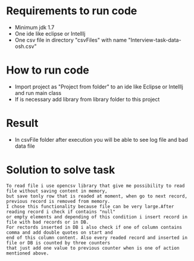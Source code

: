 # Requirements to run code
 - Minimum jdk 1.7
 - One ide like eclipse or IntellIj
 - One csv file in directory "csvFiles" with name "Interview-task-data-osh.csv"

# How to run code
 - Import project as "Project from folder" to an ide like Eclipse or IntellIj and run main class
 - If is necessary add library from library folder to this project
 
 # Result
 - In csvFile folder after execution you will be able to see log file and bad data file
 
 # Solution to solve task
 	To read file i use opencsv library that give me possibility to read file without saving content in memory,
	but save tonly row that is readed at moment, when go to next record, previous record is removed from memory.
	I chose this functionality because file can be very large.After reading record i check if contains "null"
	or empty elements and depending of this condition i insert record in file with bad records or in DB.
	For rectords inserted in DB i also check if one of column contains comma and add double quotes on start and
	end of this column content. Also every readed record and inserted in file or DB is counted by three counters
	that just add one value to previous counter when is one of action mentioned above. 